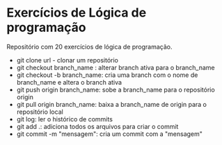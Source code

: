 # Exercícios de Lógica de programação

Repositório com 20 exercícios de lógica de programação.

* git clone url - clonar um repositório
* git checkout branch_name : alterar branch ativa para o branch_name
* git checkout -b branch_name: cria uma branch com o nome de branch_name e altera o branch ativa
* git push origin branch_name: sobe a branch_name para o repositório origin
* git pull origin branch_name: baixa a branch_name de origin para o repositório local
* git log: ler o histórico de commits
* git add .: adiciona todos os arquivos para criar o commit
* git commit -m "mensagem": cria um commit com a "mensagem"